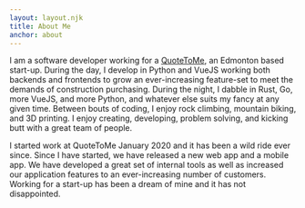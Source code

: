 ```yaml
---
layout: layout.njk
title: About Me
anchor: about
---
```


I am a software developer working for a [QuoteToMe](https://quotetome.com), an Edmonton based start-up. During the day, I develop in Python and VueJS working both backends and frontends to grow an ever-increasing feature-set to meet the demands of construction purchasing. During the night, I dabble in Rust, Go, more VueJS, and more Python, and whatever else suits my fancy at any given time. Between bouts of coding, I enjoy rock climbing, mountain biking, and 3D printing. I enjoy creating, developing, problem solving, and kicking butt with a great team of people.

I started work at QuoteToMe January 2020 and it has been a wild ride ever since. Since I have started, we have released a new web app and a mobile app. We have developed a great set of internal tools as well as increased our application features to an ever-increasing number of customers. Working for a start-up has been a dream of mine and it has not disappointed.

